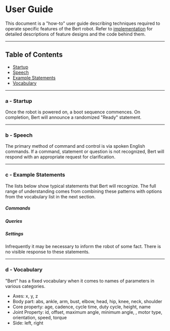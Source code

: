 # User Guide

This document is a "how-to" user guide describing techniques required to operate specific features of the Bert robot.
Refer to [implementation](http://github.com/chuckcoughlin/bert/tree/master/docs/implementation.md) for detailed descriptions of feature designs and the code behind them.

***************************************************************
## Table of Contents <a id="table-of-contents"></a>
  * [Startup](#startup)
  * [Speech](#speech)
  * [Example Statements](#example)
  * [Vocabulary](#vocabulary)


*********************************************************
### a - Startup <a id="startup"></a>
Once the robot is powered on, a boot sequence commences. On completion, Bert will announce a randomized "Ready" statement.

*********************************************************
### b - Speech <a id="speech"></a>
The primary method of command and control is via spoken English commands. If a command, statement or question is not recognized,
Bert will respond with an appropriate request for clarification.
*********************************************************
### c - Example Statements <a id="example"></a>
The lists below show typical statements that Bert will recognize.
The full range of understanding comes from combining these patterns with
options from the vocabulary list in the next section.
##### Commands

##### Queries

##### Settings
Infrequently it may be necessary to inform the robot of some fact.
There is no visible response to these statements.

*********************************************************
### d - Vocabulary <a id="vocabulary"></a>
"Bert" has a fixed vocabulary when it comes to names of parameters in
various categories.
  * Axes: x, y, z
  * Body part: abs, ankle, arm, bust, elbow, head, hip, knee, neck, shoulder
  * Core property: age, cadence, cycle time, duty cycle, height, name
  * Joint Property: id, offset, maximum angle, minimum angle, , motor type,
     orientation, speed, torque
  * Side: left, right
